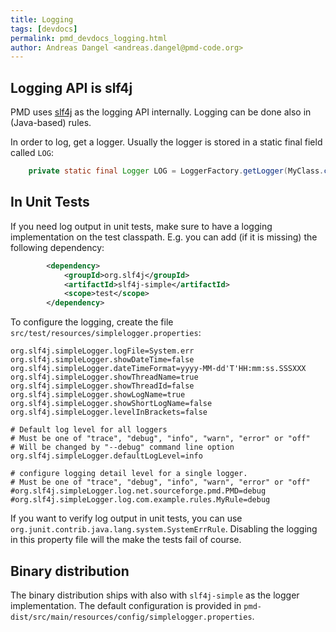 ```yaml
---
title: Logging
tags: [devdocs]
permalink: pmd_devdocs_logging.html
author: Andreas Dangel <andreas.dangel@pmd-code.org>
---
```


## Logging API is slf4j

PMD uses [slf4j](https://www.slf4j.org/) as the logging API internally. Logging can be done also in
(Java-based) rules.

In order to log, get a logger. Usually the logger is stored in a static final field called `LOG`:

```java
    private static final Logger LOG = LoggerFactory.getLogger(MyClass.class);
```

## In Unit Tests

If you need log output in unit tests, make sure to have a logging implementation on the test classpath.
E.g. you can add (if it is missing) the following dependency:

```xml
        <dependency>
            <groupId>org.slf4j</groupId>
            <artifactId>slf4j-simple</artifactId>
            <scope>test</scope>
        </dependency>
```

To configure the logging, create the file `src/test/resources/simplelogger.properties`:

```
org.slf4j.simpleLogger.logFile=System.err
org.slf4j.simpleLogger.showDateTime=false
org.slf4j.simpleLogger.dateTimeFormat=yyyy-MM-dd'T'HH:mm:ss.SSSXXX
org.slf4j.simpleLogger.showThreadName=true
org.slf4j.simpleLogger.showThreadId=false
org.slf4j.simpleLogger.showLogName=true
org.slf4j.simpleLogger.showShortLogName=false
org.slf4j.simpleLogger.levelInBrackets=false

# Default log level for all loggers
# Must be one of "trace", "debug", "info", "warn", "error" or "off"
# Will be changed by "--debug" command line option
org.slf4j.simpleLogger.defaultLogLevel=info

# configure logging detail level for a single logger.
# Must be one of "trace", "debug", "info", "warn", "error" or "off"
#org.slf4j.simpleLogger.log.net.sourceforge.pmd.PMD=debug
#org.slf4j.simpleLogger.log.com.example.rules.MyRule=debug
```

If you want to verify log output in unit tests, you can use `org.junit.contrib.java.lang.system.SystemErrRule`.
Disabling the logging in this property file will the make the tests fail of course.

## Binary distribution

The binary distribution ships with also with `slf4j-simple` as the logger implementation.
The default configuration is provided in `pmd-dist/src/main/resources/config/simplelogger.properties`.


